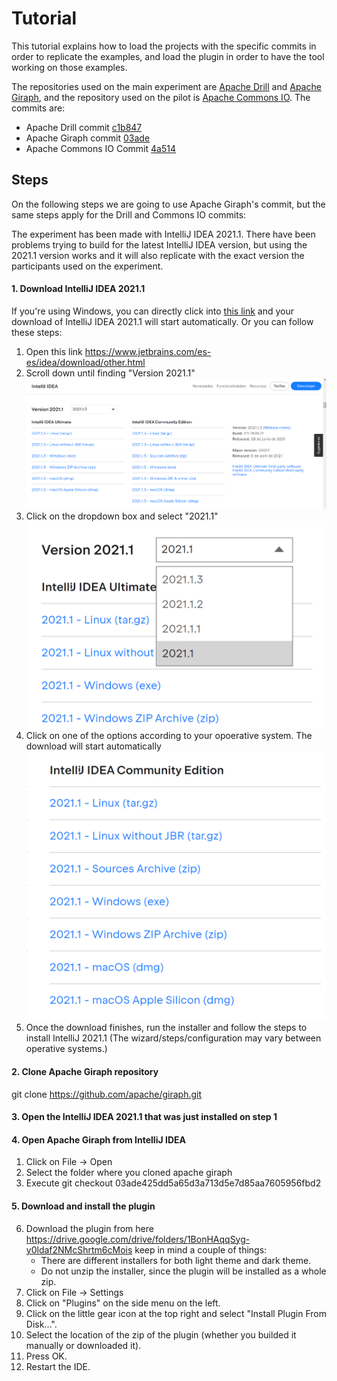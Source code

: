 # Tutorial

This tutorial explains how to load the projects with the specific commits in order to replicate the examples, and load the plugin in order to have the tool working on those examples.

The repositories used on the main experiment are [Apache Drill](http://github.com/apache/drill) and [Apache Giraph](http://github.com/apache/giraph), and the repository used on the pilot is [Apache Commons IO](https://github.com/apache/commons-io). The commits are:

- Apache Drill commit [c1b847](https://github.com/apache/drill/commit/c1b847acdc8cb90a1498b236b3bb5c81ca75c044)
- Apache Giraph commit [03ade](https://github.com/apache/giraph/commit/03ade425dd5a65d3a713d5e7d85aa7605956fbd2)
- Apache Commons IO Commit [4a514](https://github.com/apache/commons-io/commit/4a514d3306b55b3667d1449ebd4cbe5f19dd7af0)
## Steps
On the following steps we are going to use Apache Giraph's commit, but the same steps apply for the Drill and Commons IO commits:

The experiment has been made with IntelliJ IDEA 2021.1. There have been problems trying to build for the latest IntelliJ IDEA version, but using the 2021.1 version works and it will also replicate with the exact version the participants used on the experiment.

#### 1. Download IntelliJ IDEA 2021.1
If you're using Windows, you can directly click into [this link](https://download.jetbrains.com/idea/ideaIC-2021.1.exe?_gl=1*7niu09*_ga*MTU5NjE1NzI0Ny4xNjM4MzI2NjE1*_ga_9J976DJZ68*MTY2MDcwMzg0NS4xMi4wLjE2NjA3MDM4NDUuMC4wLjA.&_ga=2.16027126.1302933131.1660703846-1596157247.1638326615) and your download of IntelliJ IDEA 2021.1 will start automatically. Or you can follow these steps:
1. Open this link https://www.jetbrains.com/es-es/idea/download/other.html
2. Scroll down until finding "Version 2021.1"
![img.png](img.png)
3. Click on the dropdown box and select "2021.1"
![img_1.png](img_1.png)
4. Click on one of the options according to your opoerative system. The download will start automatically
![img_2.png](img_2.png)
5. Once the download finishes, run the installer and follow the steps to install IntelliJ 2021.1 (The wizard/steps/configuration may vary between operative systems.)
#### 2. Clone Apache Giraph repository
git clone https://github.com/apache/giraph.git
#### 3. Open the IntelliJ IDEA 2021.1 that was just installed on step 1
#### 4. Open Apache Giraph from IntelliJ IDEA
1. Click on File -> Open
2. Select the folder where you cloned apache giraph
3. Execute git checkout 03ade425dd5a65d3a713d5e7d85aa7605956fbd2
#### 5. Download and install the plugin
6. Download the plugin from here https://drive.google.com/drive/folders/1BonHAqqSyg-y0ldaf2NMcShrtm6cMois keep in mind a couple of things:
   - There are different installers for both light theme and dark theme.
   - Do not unzip the installer, since the plugin will be installed as a whole zip.
7. Click on File -> Settings
8. Click on "Plugins" on the side menu on the left.
9. Click on the little gear icon at the top right and select "Install Plugin From Disk...".
10. Select the location of the zip of the plugin (whether you builded it manually or downloaded it).
11. Press OK.
12. Restart the IDE.